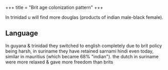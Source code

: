 +++
title = "Brit age colonization pattern"
+++

In trinidad u will find more douglas (products of indian male-black female).

## Language
In guyana & trinidad they switched to english completely due to brit policy being harsh, in suriname they have retained sarnami hindi even today, similar in mauritius (which became 68% "indian"). the dutch in suriname were more relaxed & gave more freedom than brits
